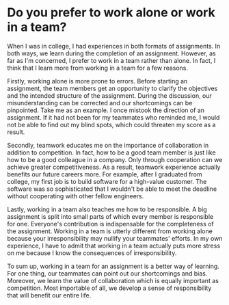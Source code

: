 # Do you prefer to work alone or work in a team?

When I was in college, I had experiences in both formats of assignments. In both ways, we learn during the completion of an assignment. However, as far as I'm concerned, I prefer to work in a team rather than alone. In fact, I think that I learn more from working in a team for a few reasons.

Firstly, working alone is more prone to errors. Before starting an assignment, the team members get an opportunity to clarify the objectives and the intended structure of the assignment. During the discussion, our misunderstanding can be corrected and our shortcomings can be pinpointed. Take me as an example. I once mistook the direction of an assignment. If it had not been for my teammates who reminded me, I would not be able to find out my blind spots, which could threaten my score as a result.

Secondly, teamwork educates me on the importance of collaboration in addition to competition. In fact, how to be a good team member is just like how to be a good colleague in a company. Only through cooperation can we achieve greater competitiveness. As a result, teamwork experience actually benefits our future careers more. For example, after I graduated from college, my first job is to build software for a high-value customer. The software was so sophisticated that I wouldn't be able to meet the deadline without cooperating with other fellow engineers.

Lastly, working in a team also teaches me how to be responsible. A big assignment is split into small parts of which every member is responsible for one. Everyone's contribution is indispensable for the completeness of the assignment. Working in a team is utterly different from working alone because your irresponsibility may nullify your teammates' efforts. In my own experience, I have to admit that working in a team actually puts more stress on me because I know the consequences of irresponsibility.

To sum up, working in a team for an assignment is a better way of learning. For one thing, our teammates can point out our shortcomings and bias. Moreover, we learn the value of collaboration which is equally important as competition. Most importable of all, we develop a sense of responsibility that will benefit our entire life.

